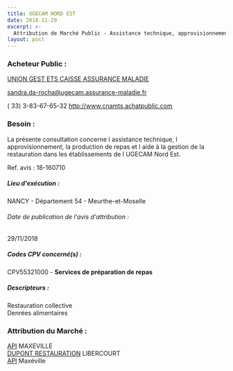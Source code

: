 ```yaml
---
title: UGECAM NORD EST
date: 2018-11-29
excerpt: >-
  Attribution de Marché Public - Assistance technique, approvisionnement, production de repas et aide à la gestion de la restauration dans les établissements de l'UGECAM NORD EST
layout: post
---
```


### Acheteur Public : 
<a href="/acheteur-34/siren-424273407"> UNION GEST ETS CAISSE ASSURANCE MALADIE</a><br/>



sandra.da-rocha@ugecam.assurance-maladie.fr

( 33) 3-83-67-65-32
http://www.cnamts.achatpublic.com
### Besoin :

La présente consultation concerne l assistance technique, l approvisionnement, la production de repas et l aide à la gestion de la restauration dans les établissements de l UGECAM Nord Est.

Ref. avis : 18-160710


##### Lieu d'exécution :

NANCY - Département 54 - Meurthe-et-Moselle

###### Date de publication de l'avis d'attribution : 
29/11/2018

##### Codes CPV concerné(s) :
CPV55321000 - **Services de préparation de repas** <br/>

##### Descripteurs :
Restauration collective <br/>
Denrées alimentaires <br/>

### Attribution du Marché :
<a href="/entreprise-259/siren-401440912"> API</a>      MAXEVILLE <br/>
<a href="/entreprise-259/siren-410151674"> DUPONT RESTAURATION</a>      LIBERCOURT <br/>
<a href="/entreprise-259/siren-401440912"> API</a>      Maxéville <br/>
